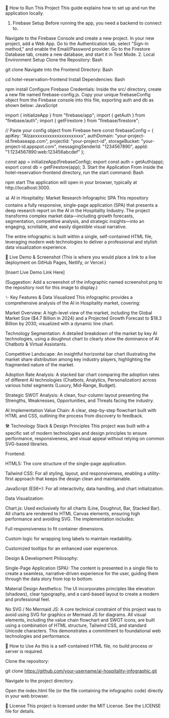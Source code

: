 🚀 How to Run This Project
This guide explains how to set up and run the application locally.

1. Firebase Setup
Before running the app, you need a backend to connect to.

Navigate to the Firebase Console and create a new project.
In your new project, add a Web App.
Go to the Authentication tab, select "Sign-in method," and enable the Email/Password provider.
Go to the Firestore Database tab, create a new database, and start it in Test Mode.
2. Local Environment Setup
Clone the Repository:
Bash

git clone <your-repository-url>
Navigate into the Frontend Directory:
Bash

cd hotel-reservation-frontend
Install Dependencies:
Bash

npm install
Configure Firebase Credentials:
Inside the src/ directory, create a new file named firebase-config.js.
Copy your unique firebaseConfig object from the Firebase console into this file, exporting auth and db as shown below:
JavaScript

import { initializeApp } from "firebase/app";
import { getAuth } from "firebase/auth";
import { getFirestore } from "firebase/firestore";

// Paste your config object from Firebase here
const firebaseConfig = {
  apiKey: "AIzaxxxxxxxxxxxxxxxxxxxxx",
  authDomain: "your-project-id.firebaseapp.com",
  projectId: "your-project-id",
  storageBucket: "your-project-id.appspot.com",
  messagingSenderId: "1234567890",
  appId: "1:1234567890:web:123456abcdef"
};

const app = initializeApp(firebaseConfig);
export const auth = getAuth(app);
export const db = getFirestore(app);
3. Start the Application
From inside the hotel-reservation-frontend directory, run the start command:
Bash

npm start
The application will open in your browser, typically at http://localhost:3000.




📊 AI in Hospitality: Market Research Infographic SPA
This repository contains a fully responsive, single-page application (SPA) that presents a deep research report on the AI in the Hospitality Industry. The project transforms complex market data—including growth forecasts, segmentation, competitive analysis, and strategic insights—into an engaging, scrollable, and easily digestible visual narrative.

The entire infographic is built within a single, self-contained HTML file, leveraging modern web technologies to deliver a professional and stylish data visualization experience.

🚀 Live Demo & Screenshot
(This is where you would place a link to a live deployment on GitHub Pages, Netlify, or Vercel.)

[Insert Live Demo Link Here]


(Suggestion: Add a screenshot of the infographic named screenshot.png to the repository root for this image to display.)

✨ Key Features & Data Visualized
This infographic provides a comprehensive analysis of the AI in Hospitality market, covering:

Market Overview: A high-level view of the market, including the Global Market Size ($4.7 Billion in 2024) and a Projected Growth Forecast to $18.3 Billion by 2030, visualized with a dynamic line chart.

Technology Segmentation: A detailed breakdown of the market by key AI technologies, using a doughnut chart to clearly show the dominance of AI Chatbots & Virtual Assistants.

Competitive Landscape: An insightful horizontal bar chart illustrating the market share distribution among key industry players, highlighting the fragmented nature of the market.

Adoption Rate Analysis: A stacked bar chart comparing the adoption rates of different AI technologies (Chatbots, Analytics, Personalization) across various hotel segments (Luxury, Mid-Range, Budget).

Strategic SWOT Analysis: A clean, four-column layout presenting the Strengths, Weaknesses, Opportunities, and Threats facing the industry.

AI Implementation Value Chain: A clear, step-by-step flowchart built with HTML and CSS, outlining the process from discovery to feedback.

🛠️ Technology Stack & Design Principles
This project was built with a specific set of modern technologies and design principles to ensure performance, responsiveness, and visual appeal without relying on common SVG-based libraries.

Frontend:

HTML5: The core structure of the single-page application.

Tailwind CSS: For all styling, layout, and responsiveness, enabling a utility-first approach that keeps the design clean and maintainable.

JavaScript (ES6+): For all interactivity, data handling, and chart initialization.

Data Visualization:

Chart.js: Used exclusively for all charts (Line, Doughnut, Bar, Stacked Bar). All charts are rendered to HTML Canvas elements, ensuring high performance and avoiding SVG. The implementation includes:

Full responsiveness to fit container dimensions.

Custom logic for wrapping long labels to maintain readability.

Customized tooltips for an enhanced user experience.

Design & Development Philosophy:

Single-Page Application (SPA): The content is presented in a single file to create a seamless, narrative-driven experience for the user, guiding them through the data story from top to bottom.

Material Design Aesthetics: The UI incorporates principles like elevation (shadows), clear typography, and a card-based layout to create a modern and professional feel.

No SVG / No Mermaid JS: A core technical constraint of this project was to avoid using SVG for graphics or Mermaid JS for diagrams. All visual elements, including the value chain flowchart and SWOT icons, are built using a combination of HTML structure, Tailwind CSS, and standard Unicode characters. This demonstrates a commitment to foundational web technologies and performance.

📂 How to Use
As this is a self-contained HTML file, no build process or server is required.

Clone the repository:

git clone https://github.com/your-username/ai-hospitality-infographic.git

Navigate to the project directory.

Open the index.html file (or the file containing the infographic code) directly in your web browser.

📄 License
This project is licensed under the MIT License. See the LICENSE file for details.

